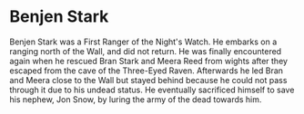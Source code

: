 # Benjen Stark

Benjen Stark was a First Ranger of the Night's Watch. He embarks on a ranging north of the Wall, and did not return. He was finally encountered again when he rescued Bran Stark and Meera Reed from wights after they escaped from the cave of the Three-Eyed Raven. Afterwards he led Bran and Meera close to the Wall but stayed behind because he could not pass through it due to his undead status. He eventually sacrificed himself to save his nephew, Jon Snow, by luring the army of the dead towards him.
